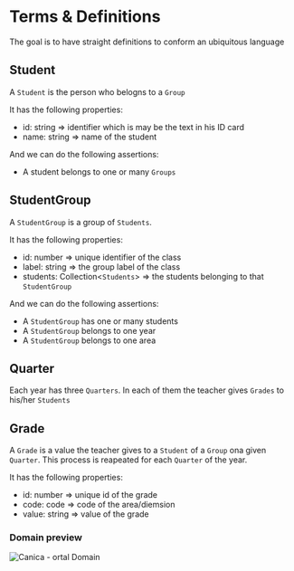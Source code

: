 # Terms & Definitions

The goal is to have straight definitions to conform an ubiquitous language

## Student

A `Student` is the person who belogns to a `Group`

It has the following properties:

- id: string => identifier which is may be the text in his ID card
- name: string => name of the student

And we can do the following assertions:

- A student belongs to one or many `Groups`


## StudentGroup <Aggregate>

A `StudentGroup` is a group of `Students`.

It has the following properties:

- id: number => unique identifier of the class
- label: string => the group label of the class
- students: Collection<`Students`> => the students belonging to that `StudentGroup`

And we can do the following assertions:

- A `StudentGroup` has one or many students
- A `StudentGroup` belongs to one year
- A `StudentGroup` belongs to one area

## Quarter

Each year has three `Quarters`. In each of them the teacher gives `Grades` to
his/her `Students`


## Grade

A `Grade` is a value the teacher gives to a `Student` of a `Group` ona given `Quarter`.
This process is reapeated for each `Quarter` of the year.

It has the following properties:

- id: number => unique id of the grade
- code: code => code of the area/diemsion
- value: string => value of the grade

### Domain preview

![Canica - ortal Domain](http://www.plantuml.com/plantuml/proxy?cache=no&src=https://raw.github.com/david-luna/canica/master/docs/diagrams/portal-domain.puml)
